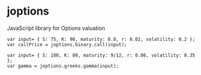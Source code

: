 # joptions
JavaScript library for Options valuation

```
var input= { S: 75, K: 90, maturity: 0.8, r: 0.02, volatility: 0.2 };
var callPrice = joptions.binary.call(input);
```

```
var input= { S: 100, K: 80, maturity: 9/12, r: 0.06, volatility: 0.35 };
var gamma = joptions.greeks.gamma(input);
```

